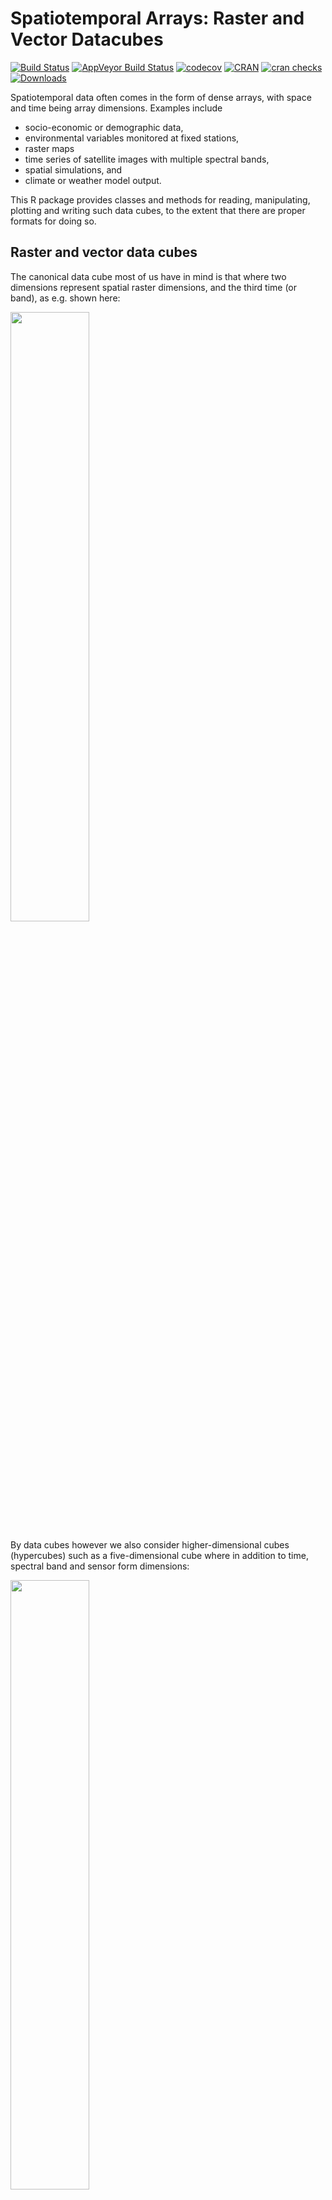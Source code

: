 
<!-- README.md is generated from README.Rmd. Please edit that file - rmarkdown::render('README.Rmd', output_format = 'github_document', output_file = 'README.md') -->
Spatiotemporal Arrays: Raster and Vector Datacubes
==================================================

[![Build Status](https://travis-ci.org/r-spatial/stars.png?branch=master)](https://travis-ci.org/r-spatial/stars) [![AppVeyor Build Status](https://ci.appveyor.com/api/projects/status/github/r-spatial/stars?branch=master&svg=true)](https://ci.appveyor.com/project/edzerpebesma/stars) [![codecov](https://codecov.io/gh/r-spatial/stars/branch/master/graph/badge.svg)](https://codecov.io/gh/r-spatial/stars) [![CRAN](http://www.r-pkg.org/badges/version/stars)](https://cran.r-project.org/package=stars) [![cran checks](https://cranchecks.info/badges/worst/stars)](https://cran.r-project.org/web/checks/check_results_stars.html) [![Downloads](http://cranlogs.r-pkg.org/badges/stars?color=brightgreen)](http://www.r-pkg.org/pkg/stars)

Spatiotemporal data often comes in the form of dense arrays, with space and time being array dimensions. Examples include

-   socio-economic or demographic data,
-   environmental variables monitored at fixed stations,
-   raster maps
-   time series of satellite images with multiple spectral bands,
-   spatial simulations, and
-   climate or weather model output.

This R package provides classes and methods for reading, manipulating, plotting and writing such data cubes, to the extent that there are proper formats for doing so.

Raster and vector data cubes
----------------------------

The canonical data cube most of us have in mind is that where two dimensions represent spatial raster dimensions, and the third time (or band), as e.g. shown here:

<img src="https://raw.githubusercontent.com/r-spatial/stars/master/images/cube1.png" width="50%" />

By data cubes however we also consider higher-dimensional cubes (hypercubes) such as a five-dimensional cube where in addition to time, spectral band and sensor form dimensions:

<img src="https://raw.githubusercontent.com/r-spatial/stars/master/images/cube2.png" width="50%" />

or lower-dimensional cubes such as a raster image:

``` r
suppressPackageStartupMessages(library(tidyverse))
library(stars)
# Loading required package: abind
# Loading required package: sf
# Linking to GEOS 3.7.0, GDAL 2.4.0, PROJ 5.2.0
tif = system.file("tif/L7_ETMs.tif", package = "stars")
read_stars(tif) %>%
  slice(prec, index = 1, along = "band") %>%
  plot()
```

![](images/unnamed-chunk-3-1.png)

Raster data do not need to be regular and aligned with North/East, and package `stars` supports besides *regular* also *rotated*, *sheared*, *rectilinear* and *curvilinear* rasters:

![](images/unnamed-chunk-4-1.png)

Vector data cubes arise when we do not have two regularly discretized spatial dimensions, but a single dimension indicating spatial feature geometries, such as polygons (e.g. denoting administrative regions):

<img src="https://raw.githubusercontent.com/r-spatial/stars/master/images/cube3.png" width="50%" />

or points (e.g. denoting sensor locations):

<img src="https://raw.githubusercontent.com/r-spatial/stars/master/images/cube4.png" width="50%" />

NetCDF, GDAL
------------

`stars` provides two functions to read data: `read_ncdf` and `read_stars`, where the latter reads through GDAL. (In the future, both will be integrated in `read_stars`.) For reading NetCDF files, package `RNetCDF` is used, for reading through GDAL, package `sf` provides the binary linking to GDAL.

For vector and raster operations, `stars` uses as much as possible the routines available in GDAL and PROJ (e.g. `st_transform`, `rasterize`, `polygonize`, `warp`).

Out-of-memory (on-disk) rasters
-------------------------------

Package `stars` provides `stars_proxy` objects (currently only when read through GDAL), which contain only the dimensions metadata and pointers to the files on disk. These objects work lazily: reading and processing data is postponed to the moment that pixels are really needed (at plot time, or when writing to disk), and is done at the lowest spatial resolution possible that still fulfills the resolution of the graphics device. More details are found in the [stars proxy vignette](https://r-spatial.github.io/stars/articles/stars2.html).

The following methods are currently available for `stars_proxy` objects:

``` r
methods(class = "stars_proxy")
#  [1] [              adrop          aggregate      aperm         
#  [5] as.data.frame  c              coerce         dim           
#  [9] initialize     Math           merge          Ops           
# [13] plot           predict        print          show          
# [17] slotsFromS3    split          st_apply       st_as_stars   
# [21] st_crop        st_redimension write_stars   
# see '?methods' for accessing help and source code
```

Raster-vector example
---------------------

In the following, a curvilinear grid with hourly precipitation values of a hurricane is imported and plotted:

``` r
library(stars)
suppressPackageStartupMessages(library(dplyr)) # for slice generic
prec_file = system.file("nc/test_stageiv_xyt.nc", package = "stars")
(prec = read_ncdf(prec_file, curvilinear = c("lon", "lat"), ignore_bounds = TRUE))
# Warning: Could not parse expression: '`kg` `m`^-2'. Returning as a single
# symbolic unit()
# stars object with 3 dimensions and 1 attribute
# attribute(s):
#  Total_precipitation_surface_1_Hour_Accumulation [kg/m^2]
#  Min.   :  0.000                                         
#  1st Qu.:  0.000                                         
#  Median :  0.750                                         
#  Mean   :  4.143                                         
#  3rd Qu.:  4.630                                         
#  Max.   :163.750                                         
# dimension(s):
#      from  to                  offset   delta                       refsys
# x       1  87                      NA      NA +proj=longlat +datum=WGS8...
# y       1 118                      NA      NA +proj=longlat +datum=WGS8...
# time    1  23 2018-09-13 18:30:00 UTC 1 hours                      POSIXct
#      point                         values    
# x       NA [87x118] -80.6113,...,-74.8822 [x]
# y       NA   [87x118] 32.4413,...,37.6193 [y]
# time    NA                           NULL    
# curvilinear grid
plot(prec, downsample = c(5, 5, 1))
```

![](images/unnamed-chunk-8-1.png)

and next, intersected with with the counties of North Carolina, where the maximum precipitation intensity was obtained per county, and plotted:

``` r
nc = sf::read_sf(system.file("gpkg/nc.gpkg", package = "sf"), "nc.gpkg")
nc = st_transform(nc, st_crs(prec)) # transform from NAD27 to WGS84
a = aggregate(prec, nc, max)
# although coordinates are longitude/latitude, st_intersects assumes that they are planar
# although coordinates are longitude/latitude, st_intersects assumes that they are planar
plot(a, max.plot = 23)
```

![](images/unnamed-chunk-9-1.png)

Other packages for data cubes
-----------------------------

### [`gdalcubes`](https://github.com/appelmar/gdalcubes_R/)

Package `gdalcubes` can be used to create data cubes (or functions from them) from image collections, sets of multi-band images with different

-   spatial resolution
-   spatial extent
-   coordinate reference systems (e.g., spread over multiple UTM zones)
-   observation times

and does this by resampling and/or aggregating over space and/or time; it heavily reuses GDAL VRT's and gdalwarp for spatial resampling and/or warping.

### [`ncdfgeom`](https://github.com/USGS-R/ncdfgeom)

`ncdfgeom` reads and writes vector data cubes from and to netcdf files in a standards-compliant way.

### [`raster`](https://github.com/rspatial/raster/)

Package `raster` is a powerful package for handling raster maps and stacks of raster maps both in memory and on disk, but does not address

-   non-raster time series,
-   rasters time series with multiple attributes,
-   rasters with mixed type attributes (e.g., numeric, logical and factor)
-   rectilinear or curvilinear rasters

A list of `stars` commands matching existing `raster` commands is found in this [wiki](https://github.com/r-spatial/stars/wiki/How-%60raster%60-functions-map-to-%60stars%60-functions). A list of translations in the opposite direction (from `stars` to `raster`) still needs to be made.

Other `stars` resources:
------------------------

-   blog posts: [first](http://r-spatial.org/r/2017/11/23/stars1.html), [second](https://www.r-spatial.org/r/2018/03/22/stars2.html), [third](https://www.r-spatial.org/r/2018/03/23/stars3.html)
-   vignettes: [first](https://r-spatial.github.io/stars/articles/stars1.html), [second](https://r-spatial.github.io/stars/articles/stars2.html), [third](https://r-spatial.github.io/stars/articles/stars3.html), [fourth](https://r-spatial.github.io/stars/articles/stars4.html), [fifth](https://r-spatial.github.io/stars/articles/stars5.html)
-   the original [R Consortium proposal](https://github.com/edzer/stars/blob/master/PROPOSAL.md).

### Acknowledgment

This project has been realized with financial [support](https://www.r-consortium.org/blog/2017/04/03/q1-2017-isc-grants) from the

<a href="https://www.r-consortium.org/projects/awarded-projects"> <img src="http://pebesma.staff.ifgi.de/RConsortium_Horizontal_Pantone.png" width="400"> </a>
